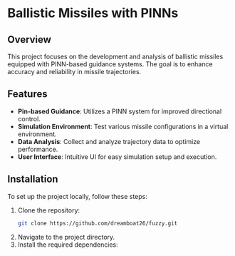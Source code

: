# Ballistic Missiles with PINNs

## Overview

This project focuses on the development and analysis of ballistic missiles equipped with PINN-based guidance systems. The goal is to enhance accuracy and reliability in missile trajectories.

## Features

- **Pin-based Guidance**: Utilizes a PINN system for improved directional control.
- **Simulation Environment**: Test various missile configurations in a virtual environment.
- **Data Analysis**: Collect and analyze trajectory data to optimize performance.
- **User Interface**: Intuitive UI for easy simulation setup and execution.

## Installation

To set up the project locally, follow these steps:

1. Clone the repository:
   ```bash
   git clone https://github.com/dreamboat26/fuzzy.git
   ```
2. Navigate to the project directory.
3. Install the required dependencies:
